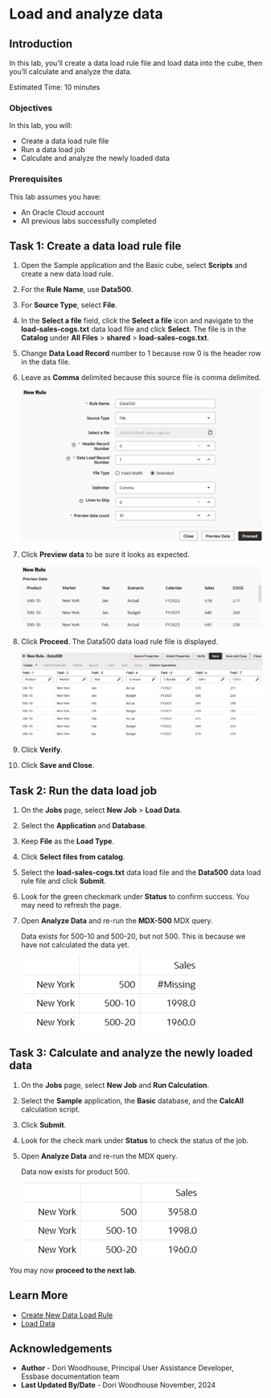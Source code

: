 # Load and analyze data

## Introduction

In this lab, you’ll create a data load rule file and load data into the cube, then you’ll calculate and analyze the data.

Estimated Time: 10 minutes

### Objectives

In this lab, you will:

* Create a data load rule file
* Run a data load job
* Calculate and analyze the newly loaded data

### Prerequisites

This lab assumes you have:

* An Oracle Cloud account
* All previous labs successfully completed

## Task 1: Create a data load rule file

1. Open the Sample application and the Basic cube, select **Scripts** and create a new data load rule.

2. For the **Rule Name**, use **Data500**.

3. For **Source Type**, select **File**.

4. In the **Select a file** field, click the **Select a file** icon and navigate to the **load-sales-cogs.txt** data load file and click **Select**. The file is in the **Catalog** under **All Files** &gt; **shared** &gt; **load-sales-cogs.txt**.

5. Change **Data Load Record** number to 1 because row 0 is the header row in the data file.

6. Leave as **Comma** delimited because this source file is comma delimited.

    ![Image of the New Rule dialog box, with entries as described in the preceding steps.](images/new-data-load-rule-redwood.png)

7. Click **Preview data** to be sure it looks as expected.

    ![Image of Preview Data in the New Rule dialog box, showing columns for the 500-10 product group, New York, Year and Scenario members, with Sales and COGS columns containing numeric data values.](images/load-rule-preview-data-redwood.png)

8. Click **Proceed**. The Data500 data load rule file is displayed.

    ![Image of the Data500 data load rule file, with seven fields: Product, Market, Year, Scenario, Calendar, Sales, and COGS.](images/data500-rule-redwood.png)

9. Click **Verify**.

10. Click **Save and Close**.

## Task 2: Run the data load job

1. On the **Jobs** page, select **New Job** &gt; **Load Data**.

2. Select the **Application** and **Database**.

3. Keep **File** as the **Load Type**.

4. Click **Select files from catalog**.

5. Select the **load-sales-cogs.txt** data load file and the **Data500** data load rule file and click **Submit**.

6. Look for the green checkmark under **Status** to confirm success. You may need to refresh the page.

7. Open **Analyze Data** and re-run the **MDX-500** MDX query.

    Data exists for 500-10 and 500-20, but not 500. This is because we have not calculated the data yet.

    ![Image of an analyze data grid with existing data for 500-10 and 500-20 and #Missing for 500.](images/analyze-missing-500-redwood.png)

## Task 3: Calculate and analyze the newly loaded data

1. On the **Jobs** page, select **New Job** and **Run Calculation**.

2. Select the **Sample** application, the **Basic** database, and the **CalcAll** calculation script.

3. Click **Submit**.

4. Look for the check mark under **Status** to check the status of the job.

5. Open **Analyze Data** and re-run the MDX query.

    Data now exists for product 500.

    ![Image of an analyze data grid with existing data for 500-10, and 500-20, and for 500.](images/analyze-data-in-500-redwood.png)

You may now **proceed to the next lab**.

## Learn More

* [Create New Data Load Rule](https://docs.oracle.com/en/database/other-databases/essbase/21/essdm/create-new-data-load-rule.html)
* [Load Data](https://docs.oracle.com/en/database/other-databases/essbase/21/ugess/run-and-manage-jobs-using-web-interface.html#GUID-8779F7B5-1465-4B9E-B6C3-2AF2B7CD95F2)

## Acknowledgements

* **Author** - Dori Woodhouse, Principal User Assistance Developer, Essbase documentation team
* **Last Updated By/Date** - Dori Woodhouse November, 2024
